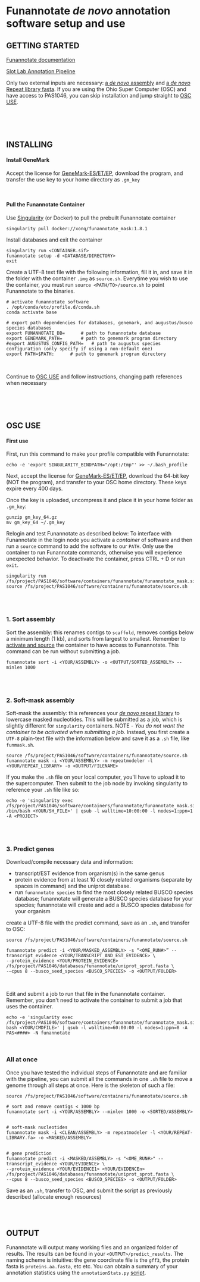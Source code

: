 # Funannotate *de novo* annotation software setup and use

## GETTING STARTED
[Funannotate documentation](https://funannotate.readthedocs.io/en/latest/install.html)

[Slot Lab Annotation Pipeline](https://gitlab.com/xonq/tutorials/-/blob/master/annotationPipeline.md)


Only two external inputs are necessary: [a *de novo* assembly](https://gitlab.com/xonq/tutorials/-/blob/master/assembly.md) and [a *de novo* Repeat library fasta](https://gitlab.com/xonq/tutorials/-/blob/master/repeatmodeler.md). If you are using the Ohio Super Computer (OSC) and have access to PAS1046, you can skip installation and jump straight to [OSC USE](https://gitlab.com/xonq/tutorials/-/blob/master/funannotate.md#osc-use).

<br /><br /><br />

## INSTALLING
#### Install GeneMark

Accept the license for [GeneMark-ES/ET/EP](https://topaz.gatech.edu/GeneMark/license_download.cgi), download the program, and transfer the use key to your home directory as `.gm_key`

<br />

#### Pull the Funannotate Container
 
Use [Singularity](https://gitlab.com/xonq/tutorials/-/blog/master/containers.md) (or Docker) to pull the prebuilt Funannotate container
```
singularity pull docker://xonq/funannotate_mask:1.8.1
```

Install databases and exit the container
```
singularity run <CONTAINER.sif>
funannotate setup -d <DATABASE/DIRECTORY>
exit
```

Create a UTF-8 text file with the following information, fill it in, and save it in the folder with the container `.img` as `source.sh`. Everytime you wish to use the container, you must run `source <PATH/TO>/source.sh` to point Funannotate to the binaries.
```
# activate funannotate software
. /opt/conda/etc/profile.d/conda.sh
conda activate base

# export path dependencies for databases, genemark, and augustus/busco species databases
export FUNANNOTATE_DB=		# path to funannotate database
export GENEMARK_PATH=		# path to genemark program directory
#export AUGUSTUS_CONFIG_PATH=	# path to augustus species configuration (only specify if using a non-default one)
export PATH=$PATH:		# path to genemark program directory
```

<br />

Continue to [OSC USE](https://gitlab.com/xonq/tutorials/-/blob/master/funannotate.md#osc-use) and follow instructions, changing path references when necessary

<br /><br /><br />

## OSC USE
#### First use
First, run this command to make your profile compatible with Funannotate:
```
echo -e 'export SINGULARITY_BINDPATH="/opt:/tmp"' >> ~/.bash_profile
```

Next, accept the license for [GeneMark-ES/ET/EP](http://topaz.gatech.edu/GeneMark/license_download.cgi), download the 64-bit key (NOT the program), and transfer to your OSC home directory. These keys expire every 400 days.

Once the key is uploaded, uncompress it and place it in your home folder as `.gm_key`:
```
gunzip gm_key_64.gz
mv gm_key_64 ~/.gm_key
```

Relogin and test Funannotate as described below: To interface with Funannotate in the login node you activate a *container* of software and then run a `source` command to add the software to our `PATH`. Only use the container to run Funannotate commands, otherwise you will experience unexpected behavior. To deactivate the container, press CTRL + D or run `exit`. 
```
singularity run /fs/project/PAS1046/software/containers/funannotate/funannotate_mask.sif
source /fs/project/PAS1046/software/containers/funannotate/source.sh
```

<br /><br />

### 1. Sort assembly
Sort the assembly: this renames contigs to `scaffold`, removes contigs below a minimum length (1 kb), and sorts from largest to smallest. Remember to [activate and source](https://gitlab.com/xonq/tutorials/-/blob/master/funannotate.md#activating-funannotate-container) the container to have access to Funannotate. This command can be run without submitting a job.
```
funannotate sort -i <YOUR/ASSEMBLY> -o <OUTPUT/SORTED_ASSEMBLY> --minlen 1000
```

<br /><br />

### 2. Soft-mask assembly 

Soft-mask the assembly: this references your [*de novo* repeat library](https://gitlab.com/xonq/tutorials/-/blob/master/repeatmodeler.md) to lowercase masked nucleotides. This will be submitted as a job, which is slightly different for `singularity` containers. 
NOTE - *You do not want the container to be activated when submitting a job*. Instead, you first create a `UTF-8` plain-text file with the information below and save it as a `.sh` file, like `funmask.sh`. 
```
source /fs/project/PAS1046/software/containers/funannotate/source.sh
funannotate mask -i <YOUR/ASSEMBLY> -m repeatmodeler -l <YOUR/REPEAT_LIBRARY> -o <OUTPUT/FILENAME>
```

If you make the `.sh` file on your local computer, you'll have to upload it to the supercomputer. Then submit to the job node by invoking singularity to reference your `.sh` file like so:
```
echo -e 'singularity exec /fs/project/PAS1046/software/containers/funannotate/funannotate_mask.sif /bin/bash <YOUR/SH_FILE>' | qsub -l walltime=10:00:00 -l nodes=1:ppn=1 -A <PROJECT>
```

<br /><br />

### 3. Predict genes
Download/compile necessary data and information:
- transcript/EST evidence from organism(s) in the same genus
- protein evidence from at least 10 closely related organisms (separate by spaces in command) and the uniprot database.
- run `funannotate species` to find the most closely related BUSCO species database; funannotate will generate a BUSCO species database for your species; funannotate will create and add a BUSCO species database for your organism

create a UTF-8 file with the predict command, save as an `.sh`, and transfer to OSC:
```
source /fs/project/PAS1046/software/containers/funannotate/source.sh

funannotate predict -i <YOUR/MASKED_ASSEMBLY> -s “<OME_RUN#>” --transcript_evidence <YOUR/TRANSCRIPT_AND_EST_EVIDENCE> \
--protein_evidence <YOUR/PROTEIN_EVIDENCE> /fs/project/PAS1046/databases/funannotate/uniprot_sprot.fasta \
-–cpus 8 --busco_seed_species <BUSCO_SPECIES> -o <OUTPUT/FOLDER>
```

<br />

Edit and submit a job to run that file in the funannotate container. Remember, you don't need to activate the container to submit a job that uses the container.
```
echo -e 'singularity exec /fs/project/PAS1046/software/containers/funannotate/funannotate_mask.sif bash <YOUR/CMDFILE>' | qsub -l walltime=60:00:00 -l nodes=1:ppn=8 -A PAS<####> -N funannotate
```

<br />

### All at once
Once you have tested the individual steps of Funannotate and are familiar with the pipeline, you can submit all the commands in one `.sh` file to move a genome through all steps at once. Here is the skeleton of such a file:
```
source /fs/project/PAS1046/software/containers/funannotate/source.sh

# sort and remove contigs < 1000 bp
funannotate sort -i <YOUR/ASSEMBLY> --minlen 1000 -o <SORTED/ASSEMBLY>


# soft-mask nucleotides
funannotate mask -i <CLEAN/ASSEMBLY> -m repeatmodeler -l <YOUR/REPEAT-LIBRARY.fa> -o <MASKED/ASSEMBLY>


# gene prediction
funannotate predict -i <MASKED/ASSEMBLY> -s "<OME_RUN#>" --transcript_evidence <YOUR/EVIDENCE> \
--protein_evidence <YOUR/EVIDENCE1> <YOUR/EVIDENCEn> /fs/project/PAS1046/databases/funannotate/uniprot_sprot.fasta \
--cpus 8 --busco_seed_species <BUSCO_SPECIES> -o <OUTPUT/FOLDER>
```

Save as an `.sh`, transfer to OSC, and submit the script as previously described (allocate enough resources)

<br /><br />

## OUTPUT
Funannotate will output many working files and an organized folder of results. The results can be found in your `<OUTPUT>/predict_results`. The naming scheme is intuitive: the gene coordinate file is the `gff3`, the protein fasta is `proteins.aa.fasta`, etc etc. You can obtain a summary of your annotation statistics using the `annotationStats.py` [script](https://gitlab.com/xonq/scripts).

